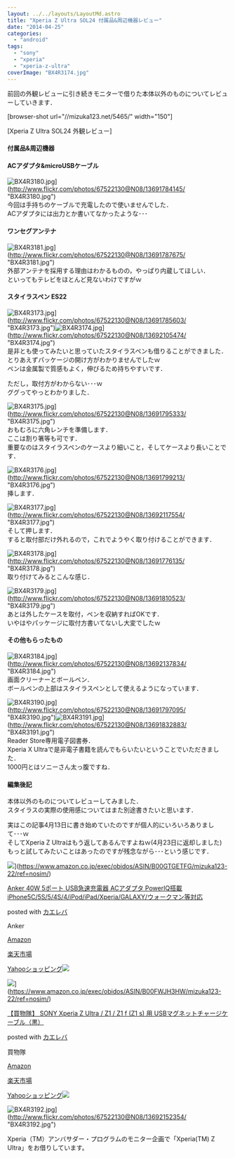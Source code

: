 ```yaml
---
layout: ../../layouts/LayoutMd.astro
title: "Xperia Z Ultra SOL24 付属品&周辺機器レビュー"
date: "2014-04-25"
categories: 
  - "android"
tags: 
  - "sony"
  - "xperia"
  - "xperia-z-ultra"
coverImage: "BX4R3174.jpg"
---
```


前回の外観レビューに引き続きモニターで借りた本体以外のものについてレビューしていきます．

\[browser-shot url="//mizuka123.net/5465/" width="150"\]

[Xperia Z Ultra SOL24 外観レビュー]

#### 付属品&周辺機器

#### ACアダプタ&microUSBケーブル

![BX4R3180.jpg](/archive/images/13691784145_6342fa4718_b.jpg)](http://www.flickr.com/photos/67522130@N08/13691784145/ "BX4R3180.jpg")  
今回は手持ちのケーブルで充電したので使いませんでした．  
ACアダプタには出力とか書いてなかったような･･･

#### ワンセグアンテナ

![BX4R3181.jpg](/archive/images/13691787675_87eaa00ee4_b.jpg)](http://www.flickr.com/photos/67522130@N08/13691787675/ "BX4R3181.jpg")  
外部アンテナを採用する理由はわかるものの，やっぱり内蔵してほしい．  
といってもテレビをほとんど見ないわけですがｗ

#### スタイラスペン ES22

![BX4R3173.jpg](/archive/images/13691785603_40411045f8_b.jpg)](http://www.flickr.com/photos/67522130@N08/13691785603/ "BX4R3173.jpg")![BX4R3174.jpg](/archive/images/13692105474_5bda1459dd_b.jpg)](http://www.flickr.com/photos/67522130@N08/13692105474/ "BX4R3174.jpg")  
是非とも使ってみたいと思っていたスタイラスペンも借りることができました．  
とりあえずパッケージの開け方がわかりませんでしたｗ  
ペンは金属製で質感もよく，伸びるため持ちやすいです．

ただし，取付方がわからない･･･ｗ  
ググってやっとわかりました．

![BX4R3175.jpg](/archive/images/13691795333_1f65015ef7_b.jpg)](http://www.flickr.com/photos/67522130@N08/13691795333/ "BX4R3175.jpg")  
おもむろに六角レンチを準備します．  
ここは割り箸等も可です．  
重要なのはスタイラスペンのケースより細いこと，そしてケースより長いことです．

![BX4R3176.jpg](/archive/images/13691799213_95b97cd76c_b.jpg)](http://www.flickr.com/photos/67522130@N08/13691799213/ "BX4R3176.jpg")  
挿します．

![BX4R3177.jpg](/archive/images/13692117554_462f9a9f4f_b.jpg)](http://www.flickr.com/photos/67522130@N08/13692117554/ "BX4R3177.jpg")  
そして押します．  
すると取付部だけ外れるので，これでようやく取り付けることができます．

![BX4R3178.jpg](/archive/images/13691776135_d6ae312d86_b.jpg)](http://www.flickr.com/photos/67522130@N08/13691776135/ "BX4R3178.jpg")  
取り付けてみるとこんな感じ．

![BX4R3179.jpg](/archive/images/13691810523_f933104835_b.jpg)](http://www.flickr.com/photos/67522130@N08/13691810523/ "BX4R3179.jpg")  
あとは外したケースを取付，ペンを収納すればOKです．  
いやはやパッケージに取付方書いてないし大変でしたｗ

#### その他もらったもの

![BX4R3184.jpg](/archive/images/13692137834_e31bbfcb64_b.jpg)](http://www.flickr.com/photos/67522130@N08/13692137834/ "BX4R3184.jpg")  
画面クリーナーとボールペン．  
ボールペンの上部はスタイラスペンとして使えるようになっています．

![BX4R3190.jpg](/archive/images/13691797095_50ccdfb2bb_b.jpg)](http://www.flickr.com/photos/67522130@N08/13691797095/ "BX4R3190.jpg")![BX4R3191.jpg](/archive/images/13691832883_2502b96ca3_b.jpg)](http://www.flickr.com/photos/67522130@N08/13691832883/ "BX4R3191.jpg")  
Reader Store専用電子図書券．  
Xperia X Ultraで是非電子書籍を読んでもらいたいということでいただきました．  
1000円とはソニーさん太っ腹ですね．

#### 編集後記

本体以外のものについてレビューしてみました．  
スタイラスの実際の使用感についてはまた別途書きたいと思います．

実はこの記事4月13日に書き始めていたのですが個人的にいろいろありまして･･･ｗ  
そしてXperia Z Ultraはもう返してあるんですよねｗ(4月23日に返却しました)  
もっと試してみたいことはあったのですが残念ながら･･･という感じです．

![](/archive/images/31rXhmkJyKL._SL160_.jpg)](https://www.amazon.co.jp/exec/obidos/ASIN/B00GTGETFG/mizuka123-22/ref=nosim/)

[Anker 40W 5ポート USB急速充電器 ACアダプタ PowerIQ搭載 iPhone5C/5S/5/4S/4/iPod/iPad/Xperia/GALAXY/ウォークマン等対応](https://www.amazon.co.jp/exec/obidos/ASIN/B00GTGETFG/mizuka123-22/ref=nosim/)

posted with [カエレバ](http://kaereba.com)

Anker

[Amazon](http://www.amazon.co.jp/gp/search?keywords=iPhone5C%2F5S%2F5%2F4S%2F4%2FiPod%2FiPad%2FXperia%2FGALAXY&__mk_ja_JP=%83J%83%5E%83J%83i&tag=mizuka123-22 "アマゾン")

[楽天市場](http://hb.afl.rakuten.co.jp/hgc/032b53ee.4b34c5ee.0f4a541e.f440145e/?pc=http%3A%2F%2Fsearch.rakuten.co.jp%2Fsearch%2Fmall%2FiPhone5C%252F5S%252F5%252F4S%252F4%252FiPod%252FiPad%252FXperia%252FGALAXY%2F-%2Ff.1-p.1-s.1-sf.0-st.A-v.2%3Fx%3D0%26scid%3Daf_ich_link_urltxt%26m%3Dhttp%3A%2F%2Fm.rakuten.co.jp%2F "楽天市場")

[Yahooショッピング![](//ad.jp.ap.valuecommerce.com/servlet/gifbanner?sid=3066752&pid=881990642)](//ck.jp.ap.valuecommerce.com/servlet/referral?sid=3066752&pid=881990642&vc_url=http%3A%2F%2Fshopping.search.yahoo.co.jp%2Fsearch%3FuIv%3Don%26ei%3DUTF-8%26tab_ex%3Dcommerce%26slider%3D0%26va%3DiPhone5C%252F5S%252F5%252F4S%252F4%252FiPod%252FiPad%252FXperia%252FGALAXY "Yahooショッピング")

![](/archive/images/41dWRuqP20L._SL160_.jpg)](https://www.amazon.co.jp/exec/obidos/ASIN/B00FWJH3HW/mizuka123-22/ref=nosim/)

[【買物隊】 SONY Xperia Z Ultra / Z1 / Z1 f (Z1 s) 用 USBマグネットチャージケーブル（黒）](https://www.amazon.co.jp/exec/obidos/ASIN/B00FWJH3HW/mizuka123-22/ref=nosim/)

posted with [カエレバ](http://kaereba.com)

買物隊

[Amazon](http://www.amazon.co.jp/gp/search?keywords=SONY%20Xperia%20Z%20Ultra&__mk_ja_JP=%83J%83%5E%83J%83i&tag=mizuka123-22 "アマゾン")

[楽天市場](http://hb.afl.rakuten.co.jp/hgc/032b53ee.4b34c5ee.0f4a541e.f440145e/?pc=http%3A%2F%2Fsearch.rakuten.co.jp%2Fsearch%2Fmall%2FSONY%2520Xperia%2520Z%2520Ultra%2F-%2Ff.1-p.1-s.1-sf.0-st.A-v.2%3Fx%3D0%26scid%3Daf_ich_link_urltxt%26m%3Dhttp%3A%2F%2Fm.rakuten.co.jp%2F "楽天市場")

[Yahooショッピング![](//ad.jp.ap.valuecommerce.com/servlet/gifbanner?sid=3066752&pid=881990642)](//ck.jp.ap.valuecommerce.com/servlet/referral?sid=3066752&pid=881990642&vc_url=http%3A%2F%2Fshopping.search.yahoo.co.jp%2Fsearch%3FuIv%3Don%26ei%3DUTF-8%26tab_ex%3Dcommerce%26slider%3D0%26va%3DSONY%2520Xperia%2520Z%2520Ultra "Yahooショッピング")

![BX4R3192.jpg](/archive/images/13692152354_81357a783d_b.jpg)](http://www.flickr.com/photos/67522130@N08/13692152354/ "BX4R3192.jpg")

Xperia（TM）アンバサダー・プログラムのモニター企画で「Xperia(TM) Z Ultra」をお借りしています。
